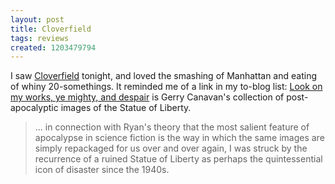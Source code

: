 ```yaml
---
layout: post
title: Cloverfield
tags: reviews
created: 1203479794
---
```

I saw [Cloverfield](http://en.wikipedia.org/wiki/Cloverfield) tonight, and loved the smashing of Manhattan and eating of whiny 20-somethings.  It reminded me of a link in my to-blog list:  [Look on my works, ye mighty, and  despair](http://gerrycanavan.blogspot.com/2008/01/look-on-my-works-ye-mighty-and-despair.html) is Gerry Canavan's collection of post-apocalyptic images of the Statue of Liberty.

> ... in connection with Ryan's theory that the most salient feature of apocalypse in science fiction is the way in which the same images are simply repackaged for us over and over again, I was struck by the recurrence of a ruined Statue of Liberty as perhaps the quintessential icon of disaster since the 1940s.
